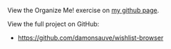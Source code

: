 View the Organize Me! exercise on <a href="http://damonsauve.github.io/index.html" target="_blank">my github page</a>.

View the full project on GitHub:

- https://github.com/damonsauve/wishlist-browser

